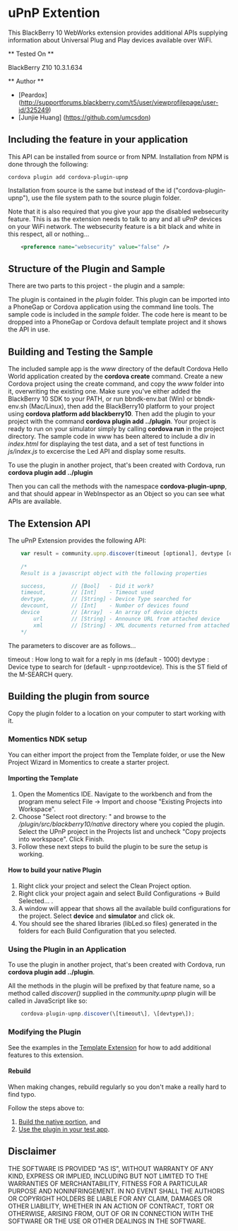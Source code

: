 uPnP Extention
==============

This BlackBerry 10 WebWorks extension provides additional APIs supplying information about Universal Plug and Play devices available over WiFi.

** Tested On **

BlackBerry Z10 10.3.1.634

** Author **

- [Peardox] (http://supportforums.blackberry.com/t5/user/viewprofilepage/user-id/325249)
- [Junjie Huang] (https://github.com/umcsdon)

## Including the feature in your application

This API can be installed from source or from NPM. Installation from NPM is done through the following:

	cordova plugin add cordova-plugin-upnp

Installation from source is the same but instead of the id ("cordova-plugin-upnp"), use the file system path to the source plugin folder.

Note that it is also required that you give your app the disabled websecurity feature. This is as the extension needs to talk to any and all uPnP devices on your WiFi network. The websecurity feature is a bit black and white in this respect, all or nothing...

```xml
	<preference name="websecurity" value="false" />
```

## Structure of the Plugin and Sample

There are two parts to this project - the plugin and a sample:

The plugin is contained in the _plugin_ folder. This plugin can be imported into a PhoneGap or Cordova application using the command line tools.
The sample code is included in the _sample_ folder. The code here is meant to be dropped into a PhoneGap or Cordova default template project and it shows the API in use.


## Building and Testing the Sample

The included sample app is the _www_ directory of the default Cordova Hello World application created by the __cordova create__ command. Create a new Cordova project using the create command, and copy the _www_ folder into it, overwriting the existing one. Make sure you've either added the BlackBerry 10 SDK to your PATH, or run bbndk-env.bat (Win) or bbndk-env.sh (Mac/Linux), then add the BlackBerry10 platform to your project using __cordova platform add blackberry10__. Then add the plugin to your project with the command __cordova plugin add ../plugin__. Your project is ready to run on your simulator simply by calling __cordova run__ in the project directory. The sample code in www has been altered to include a div in _index.html_ for displaying the test data, and a set of test functions in _js/index.js_ to excercise the Led API and display some results.

To use the plugin in another project, that's been created with Cordova, run __cordova plugin add ../plugin__

Then you can call the methods with the namespace __cordova-plugin-upnp__, and that should appear in WebInspector as an Object so you can see what APIs are available.


## The Extension API
The uPnP Extension provides the following API:

```javascript
	var result = community.upnp.discover(timeout [optional], devtype [optional]);
	
	/*
	Result is a javascript object with the following properties

	success,      	// [Bool] 	- Did it work?
	timeout,    	// [Int] 	- Timeout used
	devtype,  		// [String] - Device Type searched for
	devcount,  		// [Int] 	- Number of devices found
	device			// [Array] 	- An array of device objects
		url			// [String]	- Announce URL from attached device
		xml			// [String]	- XML documents returned from attached device
	*/
```

The parameters to discover are as follows...

timeout : How long to wait for a reply in ms (default - 1000)
devtype : Device type to search for (default - upnp:rootdevice). This is the ST field of the M-SEARCH query.

## Building the plugin from source

Copy the plugin folder to a location on your computer to start working with it.

### Momentics NDK setup

You can either import the project from the Template folder, or use the New Project Wizard in Momentics to create a starter project.

#### Importing the Template

1. Open the Momentics IDE. Navigate to the workbench and from the program menu
select File -> Import and choose "Existing Projects into Workspace".
2. Choose "Select root directory: " and browse to the _/plugin/src/blackberry10/native_ directory where you copied the plugin. Select the UPnP project in the Projects list and uncheck "Copy projects into workspace". Click Finish.
3. Follow these next steps to build the plugin to be sure the setup is working.

#### How to build your native Plugin

1. Right click your project and select the Clean Project option.
2. Right click your project again and select Build Configurations -> Build Selected... .
3. A window will appear that shows all the available build configurations
for the project. Select __device__ and __simulator__ and click ok.
4. You should see the shared libraries (libLed.so files) generated in the folders for each Build Configuration that you selected.

### Using the Plugin in an Application

To use the plugin in another project, that's been created with Cordova, run __cordova plugin add ../plugin__.

All the methods in the plugin will be prefixed by that feature name, so a method called _discover()_ supplied in the _community.upnp_ plugin will be called in JavaScript like so:

```javascript
	cordova-plugin-upnp.discover(\[timeout\], \[devtype\]); 
```

### Modifying the Plugin

See the examples in the [Template Extension](https://github.com/blackberry/WebWorks-Community-APIs/blob/master/BB10-Cordova/Template) for how to add additional features to this extension.

#### Rebuild 
When making changes, rebuild regularly so you don't make a really hard to find typo.

Follow the steps above to:
1. [Build the native portion](#how-to-build-your-native-plugin), and
2. [Use the plugin in your test app](#using-the-plugin-in-an-application).

## Disclaimer

THE SOFTWARE IS PROVIDED "AS IS", WITHOUT WARRANTY OF ANY KIND, EXPRESS OR IMPLIED, INCLUDING BUT NOT LIMITED TO THE WARRANTIES OF MERCHANTABILITY, FITNESS FOR A PARTICULAR PURPOSE AND NONINFRINGEMENT. IN NO EVENT SHALL THE AUTHORS OR COPYRIGHT HOLDERS BE LIABLE FOR ANY CLAIM, DAMAGES OR OTHER LIABILITY, WHETHER IN AN ACTION OF CONTRACT, TORT OR OTHERWISE, ARISING FROM, OUT OF OR IN CONNECTION WITH THE SOFTWARE OR THE USE OR OTHER DEALINGS IN THE SOFTWARE.
